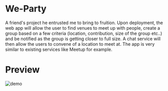 # We-Party

A friend's project he entrusted me to bring to fruition. Upon
deployment, the web app will allow the user to find venues to meet up with
people, create a group based on a few criteria (location, contribution,
size of the group etc..) and be notified as the group is getting closer to
full size. A chat service will then allow the users to convene of a location to meet at. The app is very similar to existing services like Meetup for example.

# Preview
![demo](https://youtu.be/zUQhiMgxFSE)
